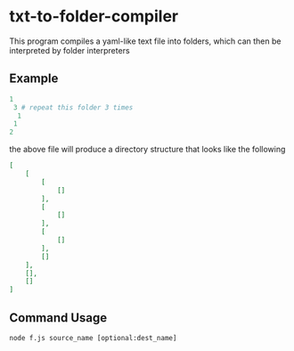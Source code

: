 # txt-to-folder-compiler
This program compiles a yaml-like text file into folders, which can then be interpreted by folder interpreters

## Example
```yaml
1
 3 # repeat this folder 3 times
  1
 1
2
```
the above file will produce a directory structure that looks like the following
```json
[
    [
        [
            []
        ],
        [
            []
        ],
        [
            []
        ],
        []
    ],
    [],
    []
]

```

## Command Usage
```
node f.js source_name [optional:dest_name]
```
